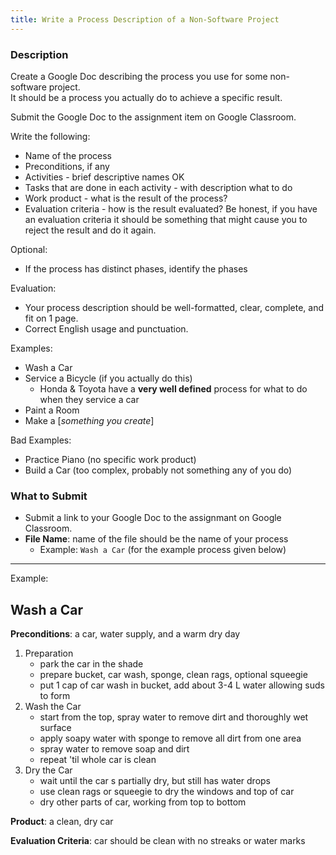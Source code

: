 ```yaml
---
title: Write a Process Description of a Non-Software Project
---
```


### Description

Create a Google Doc describing the process you use
for some non-software project.  
It should be a process you actually do to achieve a specific result.

Submit the Google Doc to the assignment item on Google Classroom.

Write the following:

* Name of the process
* Preconditions, if any
* Activities - brief descriptive names OK
* Tasks that are done in each activity - with description what to do
* Work product - what is the result of the process?
* Evaluation criteria - how is the result evaluated? Be honest, if you have an evaluation criteria it should be something that might cause you to reject the result and do it again.

Optional:
* If the process has distinct phases, identify the phases

Evaluation:
* Your process description should be well-formatted, clear, complete, and fit on 1 page.
* Correct English usage and punctuation.

Examples:
* Wash a Car
* Service a Bicycle (if you actually do this)
  - Honda & Toyota have a **very well defined** process for what to do when they service a car
* Paint a Room
* Make a [*something you create*]

Bad Examples:
* Practice Piano (no specific work product)
* Build a Car (too complex, probably not something any of you do)

### What to Submit

* Submit a link to your Google Doc to the assignmant on Google Classroom.
* **File Name**: name of the file should be the name of your process
  - Example: `Wash a Car` (for the example process given below)


---
Example:

## Wash a Car

**Preconditions**: a car, water supply, and a warm dry day

1. Preparation
   - park the car in the shade
   - prepare bucket, car wash, sponge, clean rags, optional squeegie
   - put 1 cap of car wash in bucket, add about 3-4 L water allowing suds to form
2. Wash the Car
   - start from the top, spray water to remove dirt and thoroughly wet surface
   - apply soapy water with sponge to remove all dirt from one area
   - spray water to remove soap and dirt
   - repeat 'til whole car is clean
3. Dry the Car
   - wait until the car s partially dry, but still has water drops
   - use clean rags or squeegie to dry the windows and top of car
   - dry other parts of car, working from top to bottom

**Product**: a clean, dry car

**Evaluation Criteria**: car should be clean with no streaks or water marks
